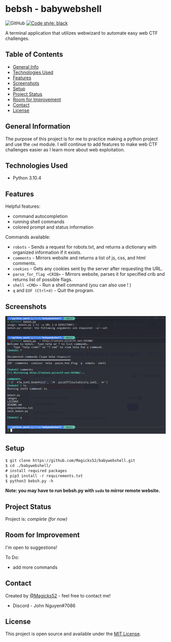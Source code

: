 # bebsh - babywebshell
![GitHub](https://img.shields.io/github/license/Magicks52/babywebshell)
[![Code style: black](https://img.shields.io/badge/code%20style-black-000000.svg)](https://github.com/psf/black)

A terminal application that utilizes webwizard to automate easy web CTF challenges.

## Table of Contents
* [General Info](#general-information)
* [Technologies Used](#technologies-used)
* [Features](#features)
* [Screenshots](#screenshots)
* [Setup](#setup)
* [Project Status](#project-status)
* [Room for Improvement](#room-for-improvement)
* [Contact](#contact)
* [License](#license)

## General Information
The purpose of this project is for me to practice making a python project and use the `cmd` module. I will continue to add features to make web CTF challenges easier as I learn more about web exploitation.

## Technologies Used
- Python 3.10.4

## Features
Helpful features:
- command autocompletion
- running shell commands
- colored prompt and status information

Commands available:
- `robots` - Sends a request for robots.txt, and returns a dictionary with organized information if it exists.
- `comments` - Mirrors website and returns a list of js, css, and html comments.
- `cookies` - Gets any cookies sent by the server after requesting the URL.
- `parse_for_flag <CRIB>` - Mirrors website, parses it for specified crib and returns list of possible flags.
- `shell <CMD>` - Run a shell command (you can also use ! <CMD>)
- `q` and `EOF (Ctrl+d)` - Quit the program.

## Screenshots
![PicoCTF Example](./images/bebsh_demo.png)

## Setup
```
$ git clone https://github.com/Magicks52/babywebshell.git
$ cd ./babywebshell/
# install required packages
$ pip3 install -r requirements.txt
$ python3 bebsh.py -h
```
**Note: you may have to run bebsh.py with `sudo` to mirror remote website.**

## Project Status
Project is: _complete (for now)_

## Room for Improvement
I'm open to suggestions!

To Do:
- add more commands

## Contact
Created by [@Magicks52](https://github.com/Magicks52) - feel free to contact me!
- Discord - John Nguyen#7086

## License
This project is open source and available under the [MIT License](./LICENSE).